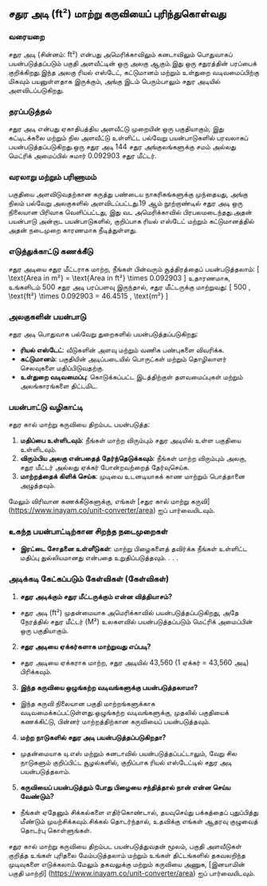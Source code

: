 ## சதுர அடி (ft²) மாற்று கருவியைப் புரிந்துகொள்வது

### வரையறை
சதுர அடி (சின்னம்: ft²) என்பது அமெரிக்காவிலும் கனடாவிலும் பொதுவாகப் பயன்படுத்தப்படும் பகுதி அளவீட்டின் ஒரு அலகு ஆகும்.இது ஒரு சதுரத்தின் பரப்பைக் குறிக்கிறது.இந்த அலகு ரியல் எஸ்டேட், கட்டுமானம் மற்றும் உள்துறை வடிவமைப்பிற்கு மிகவும் பயனுள்ளதாக இருக்கும், அங்கு இடம் பெரும்பாலும் சதுர அடியில் அளவிடப்படுகிறது.

### தரப்படுத்தல்
சதுர அடி என்பது ஏகாதிபத்திய அளவீட்டு முறையின் ஒரு பகுதியாகும், இது கட்டிடக்கலை மற்றும் நில அளவீட்டு உள்ளிட்ட பல்வேறு பயன்பாடுகளில் பரவலாகப் பயன்படுத்தப்படுகிறது.ஒரு சதுர அடி 144 சதுர அங்குலங்களுக்கு சமம் அல்லது மெட்ரிக் அமைப்பில் சுமார் 0.092903 சதுர மீட்டர்.

### வரலாறு மற்றும் பரிணாமம்
பகுதியை அளவிடுவதற்கான கருத்து பண்டைய நாகரிகங்களுக்கு முந்தையது, அங்கு நிலம் பல்வேறு அலகுகளில் அளவிடப்பட்டது.19 ஆம் நூற்றாண்டில் சதுர அடி ஒரு நிலையான பிரிவாக வெளிப்பட்டது, இது வட அமெரிக்காவில் பிரபலமடைந்தது.அதன் பயன்பாடு அன்றாட பயன்பாடுகளில், குறிப்பாக ரியல் எஸ்டேட் மற்றும் கட்டுமானத்தில் அதன் நடைமுறை காரணமாக நீடித்துள்ளது.

### எடுத்துக்காட்டு கணக்கீடு
சதுர அடியை சதுர மீட்டராக மாற்ற, நீங்கள் பின்வரும் சூத்திரத்தைப் பயன்படுத்தலாம்:
\[ \text{Area in m²} = \text{Area in ft²} \times 0.092903 \]
உதாரணமாக, உங்களிடம் 500 சதுர அடி பரப்பளவு இருந்தால், சதுர மீட்டருக்கு மாற்றுவது:
\[ 500 \, \text{ft²} \times 0.092903 = 46.4515 \, \text{m²} \]

### அலகுகளின் பயன்பாடு
சதுர அடி பொதுவாக பல்வேறு துறைகளில் பயன்படுத்தப்படுகிறது:
- **ரியல் எஸ்டேட்**: வீடுகளின் அளவு மற்றும் வணிக பண்புகளை விவரிக்க.
- **கட்டுமானம்**: பகுதியின் அடிப்படையில் பொருட்கள் மற்றும் தொழிலாளர் செலவுகளை மதிப்பிடுவதற்கு.
- **உள்துறை வடிவமைப்பு**: கொடுக்கப்பட்ட இடத்திற்குள் தளவமைப்புகள் மற்றும் அலங்காரங்களை திட்டமிட.

### பயன்பாட்டு வழிகாட்டி
சதுர கால் மாற்று கருவியை திறம்பட பயன்படுத்த:
1. **மதிப்பை உள்ளிடவும்**: நீங்கள் மாற்ற விரும்பும் சதுர அடியில் உள்ள பகுதியை உள்ளிடவும்.
2. **விரும்பிய அலகு என்பதைத் தேர்ந்தெடுக்கவும்**: நீங்கள் மாற்ற விரும்பும் அலகு, சதுர மீட்டர் அல்லது ஏக்கர் போன்றவற்றைத் தேர்வுசெய்க.
3. **மாற்றத்தைக் கிளிக் செய்க**: முடிவை உடனடியாகக் காண மாற்றும் பொத்தானை அழுத்தவும்.

மேலும் விரிவான கணக்கீடுகளுக்கு, எங்கள் [சதுர கால் மாற்று கருவி] (https://www.inayam.co/unit-converter/area) ஐப் பார்வையிடவும்.

### உகந்த பயன்பாட்டிற்கான சிறந்த நடைமுறைகள்
- **இரட்டை சோதனை உள்ளீடுகள்**: மாற்று பிழைகளைத் தவிர்க்க நீங்கள் உள்ளிட்ட மதிப்பு துல்லியமானது என்பதை உறுதிப்படுத்தவும்.
.
.
.

### அடிக்கடி கேட்கப்படும் கேள்விகள் (கேள்விகள்)

1. **சதுர அடிக்கும் சதுர மீட்டருக்கும் என்ன வித்தியாசம்?**
- சதுர அடி (ft²) முதன்மையாக அமெரிக்காவில் பயன்படுத்தப்படுகிறது, அதே நேரத்தில் சதுர மீட்டர் (M²) உலகளவில் பயன்படுத்தப்படும் மெட்ரிக் அமைப்பின் ஒரு பகுதியாகும்.

2. **சதுர அடியை ஏக்கர்களாக மாற்றுவது எப்படி?**
- சதுர அடியை ஏக்கராக மாற்ற, சதுர அடியில் 43,560 (1 ஏக்கர் = 43,560 அடி) பிரிக்கவும்.

3. **இந்த கருவியை ஒழுங்கற்ற வடிவங்களுக்கு பயன்படுத்தலாமா?**
- இந்த கருவி நிலையான பகுதி மாற்றங்களுக்காக வடிவமைக்கப்பட்டுள்ளது.ஒழுங்கற்ற வடிவங்களுக்கு, முதலில் பகுதியைக் கணக்கிட்டு, பின்னர் மாற்றத்திற்கான கருவியைப் பயன்படுத்தவும்.

4. **மற்ற நாடுகளில் சதுர அடி பயன்படுத்தப்படுகிறதா?**
- முதன்மையாக யு.எஸ் மற்றும் கனடாவில் பயன்படுத்தப்பட்டாலும், வேறு சில நாடுகளும் குறிப்பிட்ட சூழல்களில், குறிப்பாக ரியல் எஸ்டேட்டில் சதுர அடி பயன்படுத்தலாம்.

5. **கருவியைப் பயன்படுத்தும் போது பிழையை சந்தித்தால் நான் என்ன செய்ய வேண்டும்?**
- நீங்கள் ஏதேனும் சிக்கல்களை எதிர்கொண்டால், தயவுசெய்து பக்கத்தைப் புதுப்பித்து மீண்டும் முயற்சிக்கவும்.சிக்கல் தொடர்ந்தால், உதவிக்கு எங்கள் ஆதரவு குழுவைத் தொடர்பு கொள்ளுங்கள்.

சதுர கால் மாற்று கருவியை திறம்பட பயன்படுத்துவதன் மூலம், பகுதி அளவீடுகள் குறித்த உங்கள் புரிதலை மேம்படுத்தலாம் மற்றும் உங்கள் திட்டங்களில் தகவலறிந்த முடிவுகளை எடுக்கலாம்.மேலும் தகவலுக்கு மற்றும் கருவியை அணுக, [இனயாமின் பகுதி மாற்றி] (https://www.inayam.co/unit-converter/area) ஐப் பார்வையிடவும்.